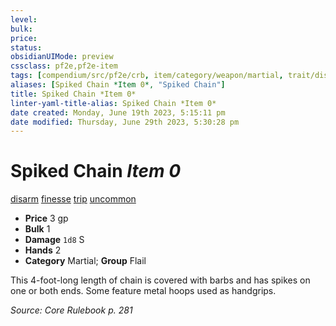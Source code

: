 ```yaml
---
level:
bulk:
price:
status:
obsidianUIMode: preview
cssclass: pf2e,pf2e-item
tags: [compendium/src/pf2e/crb, item/category/weapon/martial, trait/disarm, trait/finesse, trait/trip, trait/uncommon]
aliases: [Spiked Chain *Item 0*, "Spiked Chain"]
title: Spiked Chain *Item 0*
linter-yaml-title-alias: Spiked Chain *Item 0*
date created: Monday, June 19th 2023, 5:15:11 pm
date modified: Thursday, June 29th 2023, 5:30:28 pm
---
```


# Spiked Chain *Item 0*

[disarm](rules/traits/disarm.md) [finesse](rules/traits/finesse.md) [trip](rules/traits/trip.md) [uncommon](rules/traits/uncommon.md)  

- **Price** 3 gp
- **Bulk** 1
- **Damage** `1d8` S
- **Hands** 2
- **Category** Martial; **Group** Flail

This 4-foot-long length of chain is covered with barbs and has spikes on one or both ends. Some feature metal hoops used as handgrips.

*Source: Core Rulebook p. 281*
